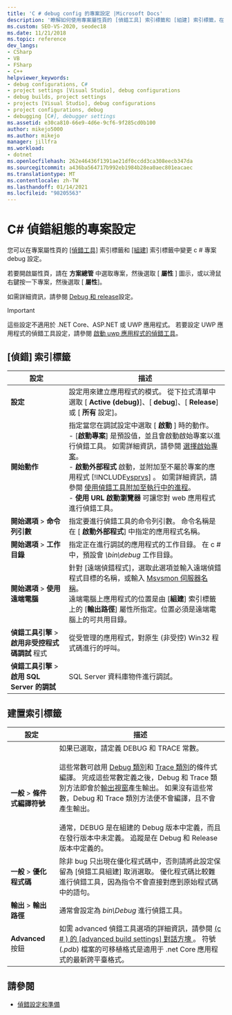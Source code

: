```yaml
---
title: 'C # debug config 的專案設定 |Microsoft Docs'
description: '瞭解如何使用專案屬性頁的 [偵錯工具] 索引標籤和 [組建] 索引標籤，在 Visual Studio 中變更 c # debug 設定的專案設定。'
ms.custom: SEO-VS-2020, seodec18
ms.date: 11/21/2018
ms.topic: reference
dev_langs:
- CSharp
- VB
- FSharp
- C++
helpviewer_keywords:
- debug configurations, C#
- project settings [Visual Studio], debug configurations
- debug builds, project settings
- projects [Visual Studio], debug configurations
- project configurations, debug
- debugging [C#], debugger settings
ms.assetid: e30ca810-66e9-4d6e-9cf6-9f285cd0b100
author: mikejo5000
ms.author: mikejo
manager: jillfra
ms.workload:
- dotnet
ms.openlocfilehash: 262e46436f1391ae21df0ccdd3ca308eecb347da
ms.sourcegitcommit: a436ba564717b992eb1984b28ea0aec801eacaec
ms.translationtype: MT
ms.contentlocale: zh-TW
ms.lasthandoff: 01/14/2021
ms.locfileid: "98205563"
---
```

# <a name="project-settings-for--c-debug-configurations"></a>C# 偵錯組態的專案設定

您可以在專案屬性頁的 [ [偵錯工具]](#debug-tab) 索引標籤和 [ [組建]](#build-tab) 索引標籤中變更 c # 專案 debug 設定。

若要開啟屬性頁，請在 **方案總管** 中選取專案，然後選取 [ **屬性** ] 圖示，或以滑鼠右鍵按一下專案，然後選取 [ **屬性**]。

如需詳細資訊，請參閱 [Debug 和 release](how-to-set-debug-and-release-configurations.md)設定。

>[!IMPORTANT]
>這些設定不適用於 .NET Core、ASP.NET 或 UWP 應用程式。 若要設定 UWP 應用程式的偵錯工具設定，請參閱 [啟動 uwp 應用程式的偵錯工具](start-a-debugging-session-for-a-store-app-in-visual-studio-vb-csharp-cpp-and-xaml.md)。

## <a name="debug-tab"></a>[偵錯] 索引標籤

|設定|描述|
|-------------------------------------| - |
| **設定** | 設定用來建立應用程式的模式。 從下拉式清單中選取 [ **Active (debug)**]、[ **debug**]、[ **Release**] 或 [ **所有** 設定]。 |
| **開始動作** | 指定當您在調試設定中選取 [ **啟動** ] 時的動作。<br />- [**啟動專案**] 是預設值，並且會啟動啟始專案以進行偵錯工具。 如需詳細資訊，請參閱 [選擇啟始專案](/previous-versions/visualstudio/visual-studio-2010/0s590bew(v=vs.100))。<br />- **啟動外部程式** 啟動，並附加至不屬於專案的應用程式 [!INCLUDE[vsprvs](../code-quality/includes/vsprvs_md.md)] 。 如需詳細資訊，請參閱 [使用偵錯工具附加至執行中的進程](attach-to-running-processes-with-the-visual-studio-debugger.md)。<br />- **使用 URL 啟動瀏覽器** 可讓您對 web 應用程式進行偵錯工具。 |
| **開始選項**  > **命令列引數** | 指定要進行偵錯工具的命令列引數。 命令名稱是在 [ **啟動外部程式**] 中指定的應用程式名稱。 |
| **開始選項**  > **工作目錄** | 指定正在進行調試的應用程式的工作目錄。 在 c # 中，預設會 *\bin\debug* 工作目錄。
| **開始選項**  > **使用遠端電腦**|針對 [遠端偵錯程式]，選取此選項並輸入遠端偵錯程式目標的名稱，或輸入 [Msvsmon 伺服器名稱](../debugger/remote-debugging.md)。 <br />遠端電腦上應用程式的位置是由 [**組建**] 索引標籤上的 [**輸出路徑**] 屬性所指定。位置必須是遠端電腦上的可共用目錄。
| **偵錯工具引擎**  > **啟用非受控程式碼調試** 程式 | 從受管理的應用程式，對原生 (非受控) Win32 程式碼進行的呼叫。 |
| **偵錯工具引擎**  > **啟用 SQL Server 的調試** | SQL Server 資料庫物件進行調試。 |

## <a name="build-tab"></a>建置索引標籤

|設定|描述|
|-------------|-----------------|
|**一般**  > **條件式編譯符號**|如果已選取，請定義 DEBUG 和 TRACE 常數。<br /><br /> 這些常數可啟用 [Debug 類別](/dotnet/api/system.diagnostics.debug)和 [Trace 類別](/dotnet/api/system.diagnostics.trace)的條件式編譯。 完成這些常數定義之後，Debug 和 Trace 類別方法即會於[輸出視窗](../ide/reference/output-window.md)產生輸出。 如果沒有這些常數，Debug 和 Trace 類別方法便不會編譯，且不會產生輸出。<br /><br />通常，DEBUG 是在組建的 Debug 版本中定義，而且在發行版本中未定義。 追蹤是在 Debug 和 Release 版本中定義的。|
|**一般**  > **優化程式碼**|除非 bug 只出現在優化程式碼中，否則請將此設定保留為 [偵錯工具組建] 取消選取。 優化程式碼比較難進行偵錯工具，因為指令不會直接對應到原始程式碼中的語句。|
|**輸出**  > **輸出路徑**|通常會設定為 *bin\Debug* 進行偵錯工具。|
|**Advanced** 按鈕|如需 advanced 偵錯工具選項的詳細資訊，請參閱 [ (c # ) 的 [advanced build settings] 對話方塊 ](../ide/reference/advanced-build-settings-dialog-box-csharp.md)。 符號 (*.pdb*) 檔案的可移植格式是適用于 .net Core 應用程式的最新跨平臺格式。

## <a name="see-also"></a>請參閱
- [偵錯設定和準備](../debugger/debugger-settings-and-preparation.md)